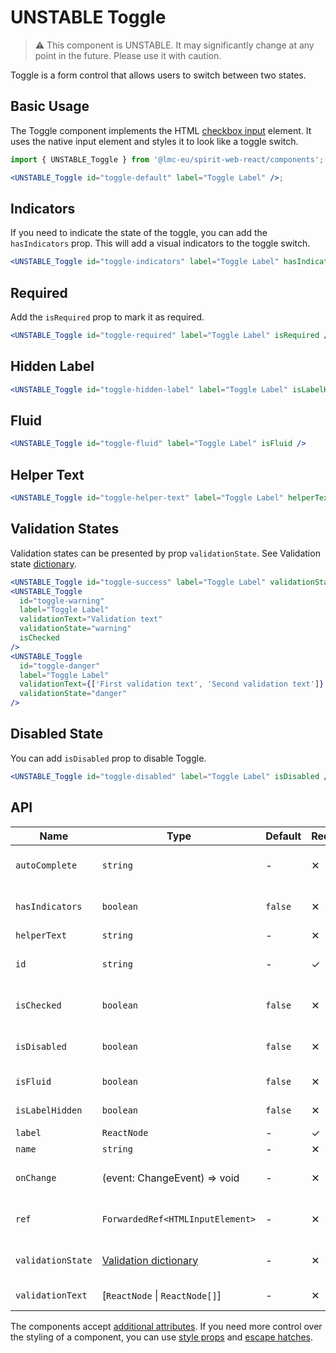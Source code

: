 # UNSTABLE Toggle

> ⚠️ This component is UNSTABLE. It may significantly change at any point in the future.
> Please use it with caution.

Toggle is a form control that allows users to switch between two states.

## Basic Usage

The Toggle component implements the HTML [checkbox input][mdn-checkbox] element. It uses
the native input element and styles it to look like a toggle switch.

```jsx
import { UNSTABLE_Toggle } from '@lmc-eu/spirit-web-react/components';

<UNSTABLE_Toggle id="toggle-default" label="Toggle Label" />;
```

## Indicators

If you need to indicate the state of the toggle, you can add the `hasIndicators` prop. This will add a visual indicators to the toggle switch.

```jsx
<UNSTABLE_Toggle id="toggle-indicators" label="Toggle Label" hasIndicators />
```

## Required

Add the `isRequired` prop to mark it as required.

```jsx
<UNSTABLE_Toggle id="toggle-required" label="Toggle Label" isRequired />
```

## Hidden Label

```jsx
<UNSTABLE_Toggle id="toggle-hidden-label" label="Toggle Label" isLabelHidden />
```

## Fluid

```jsx
<UNSTABLE_Toggle id="toggle-fluid" label="Toggle Label" isFluid />
```

## Helper Text

```jsx
<UNSTABLE_Toggle id="toggle-helper-text" label="Toggle Label" helperText="Helper text" />
```

## Validation States

Validation states can be presented by prop `validationState`. See Validation state [dictionary][dictionary-validation].

```jsx
<UNSTABLE_Toggle id="toggle-success" label="Toggle Label" validationState="success" />
<UNSTABLE_Toggle
  id="toggle-warning"
  label="Toggle Label"
  validationText="Validation text"
  validationState="warning"
  isChecked
/>
<UNSTABLE_Toggle
  id="toggle-danger"
  label="Toggle Label"
  validationText={['First validation text', 'Second validation text']}
  validationState="danger"
/>
```

## Disabled State

You can add `isDisabled` prop to disable Toggle.

```jsx
<UNSTABLE_Toggle id="toggle-disabled" label="Toggle Label" isDisabled />
```

## API

| Name              | Type                                           | Default | Required | Description                                          |
| ----------------- | ---------------------------------------------- | ------- | -------- | ---------------------------------------------------- |
| `autoComplete`    | `string`                                       | -       | ✕        | [Automated assistance in filling][autocomplete-attr] |
| `hasIndicators`   | `boolean`                                      | `false` | ✕        | Whether has visual indicators                        |
| `helperText`      | `string`                                       | -       | ✕        | Helper text                                          |
| `id`              | `string`                                       | -       | ✓        | Input and label identification                       |
| `isChecked`       | `boolean`                                      | `false` | ✕        | Whether is toggle checked                            |
| `isDisabled`      | `boolean`                                      | `false` | ✕        | Whether is toggle disabled                           |
| `isFluid`         | `boolean`                                      | `false` | ✕        | Whether is toggle fluid                              |
| `isLabelHidden`   | `boolean`                                      | `false` | ✕        | Whether is label hidden                              |
| `label`           | `ReactNode`                                    | -       | ✓        | Label text                                           |
| `name`            | `string`                                       | -       | ✕        | Input name                                           |
| `onChange`        | (event: ChangeEvent<HTMLInputElement>) => void | -       | ✕        | Change event handler                                 |
| `ref`             | `ForwardedRef<HTMLInputElement>`               | -       | ✕        | Input element reference                              |
| `validationState` | [Validation dictionary][dictionary-validation] | -       | ✕        | Type of validation state                             |
| `validationText`  | \[`ReactNode` \| `ReactNode[]`]                | -       | ✕        | Validation text                                      |

The components accept [additional attributes][readme-additional-attributes].
If you need more control over the styling of a component, you can use [style props][readme-style-props]
and [escape hatches][readme-escape-hatches].

[autocomplete-attr]: https://developer.mozilla.org/en-US/docs/Web/HTML/Attributes/autocomplete
[dictionary-validation]: https://github.com/lmc-eu/spirit-design-system/blob/main/docs/DICTIONARIES.md#validation
[mdn-checkbox]: https://developer.mozilla.org/en-US/docs/Web/HTML/Element/input/checkbox
[readme-additional-attributes]: https://github.com/lmc-eu/spirit-design-system/blob/main/packages/web-react/README.md#additional-attributes
[readme-escape-hatches]: https://github.com/lmc-eu/spirit-design-system/blob/main/packages/web-react/README.md#escape-hatches
[readme-style-props]: https://github.com/lmc-eu/spirit-design-system/blob/main/packages/web-react/README.md#style-props

